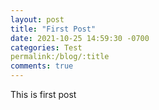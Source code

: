 ```yaml
---
layout: post
title: "First Post"
date: 2021-10-25 14:59:30 -0700
categories: Test
permalink:/blog/:title
comments: true
---
```


This is first post
